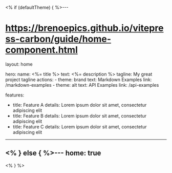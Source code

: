 <% if (defaultTheme) { %>---
# https://brenoepics.github.io/vitepress-carbon/guide/home-component.html
layout: home

hero:
  name: <%= title %>
  text: <%= description %>
  tagline: My great project tagline
  actions:
    - theme: brand
      text: Markdown Examples
      link: /markdown-examples
    - theme: alt
      text: API Examples
      link: /api-examples

features:
  - title: Feature A
    details: Lorem ipsum dolor sit amet, consectetur adipiscing elit
  - title: Feature B
    details: Lorem ipsum dolor sit amet, consectetur adipiscing elit
  - title: Feature C
    details: Lorem ipsum dolor sit amet, consectetur adipiscing elit
---
<% } else { %>---
home: true
---
<% } %>
